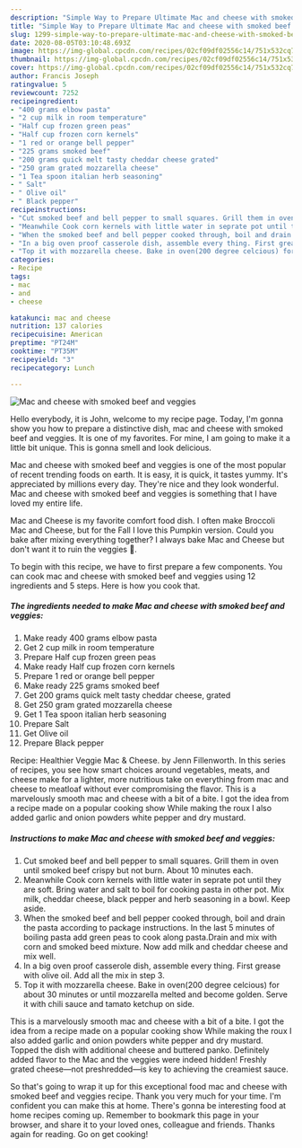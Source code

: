 ```yaml
---
description: "Simple Way to Prepare Ultimate Mac and cheese with smoked beef and veggies"
title: "Simple Way to Prepare Ultimate Mac and cheese with smoked beef and veggies"
slug: 1299-simple-way-to-prepare-ultimate-mac-and-cheese-with-smoked-beef-and-veggies
date: 2020-08-05T03:10:48.693Z
image: https://img-global.cpcdn.com/recipes/02cf09df02556c14/751x532cq70/mac-and-cheese-with-smoked-beef-and-veggies-recipe-main-photo.jpg
thumbnail: https://img-global.cpcdn.com/recipes/02cf09df02556c14/751x532cq70/mac-and-cheese-with-smoked-beef-and-veggies-recipe-main-photo.jpg
cover: https://img-global.cpcdn.com/recipes/02cf09df02556c14/751x532cq70/mac-and-cheese-with-smoked-beef-and-veggies-recipe-main-photo.jpg
author: Francis Joseph
ratingvalue: 5
reviewcount: 7252
recipeingredient:
- "400 grams elbow pasta"
- "2 cup milk in room temperature"
- "Half cup frozen green peas"
- "Half cup frozen corn kernels"
- "1 red or orange bell pepper"
- "225 grams smoked beef"
- "200 grams quick melt tasty cheddar cheese grated"
- "250 gram grated mozzarella cheese"
- "1 Tea spoon italian herb seasoning"
- " Salt"
- " Olive oil"
- " Black pepper"
recipeinstructions:
- "Cut smoked beef and bell pepper to small squares. Grill them in oven until smoked beef crispy but not burn. About 10 minutes each."
- "Meanwhile Cook corn kernels with little water in seprate pot until they are soft. Bring water and salt to boil for cooking pasta in other pot. Mix milk, cheddar cheese, black pepper and herb seasoning in a bowl. Keep aside."
- "When the smoked beef and bell pepper cooked through, boil and drain the pasta according to package instructions. In the last 5 minutes of boiling pasta add green peas to cook along pasta.Drain and mix with corn and smoked beed mixture. Now add milk and cheddar cheese and mix well."
- "In a big oven proof casserole dish, assemble every thing. First grease with olive oil. Add all the mix in step 3."
- "Top it with mozzarella cheese. Bake in oven(200 degree celcious) for about 30 minutes or until mozzarella melted and become golden. Serve it with chili sauce and tamato ketchup on side."
categories:
- Recipe
tags:
- mac
- and
- cheese

katakunci: mac and cheese 
nutrition: 137 calories
recipecuisine: American
preptime: "PT24M"
cooktime: "PT35M"
recipeyield: "3"
recipecategory: Lunch

---
```



![Mac and cheese with smoked beef and veggies](https://img-global.cpcdn.com/recipes/02cf09df02556c14/751x532cq70/mac-and-cheese-with-smoked-beef-and-veggies-recipe-main-photo.jpg)

Hello everybody, it is John, welcome to my recipe page. Today, I'm gonna show you how to prepare a distinctive dish, mac and cheese with smoked beef and veggies. It is one of my favorites. For mine, I am going to make it a little bit unique. This is gonna smell and look delicious.

Mac and cheese with smoked beef and veggies is one of the most popular of recent trending foods on earth. It is easy, it is quick, it tastes yummy. It's appreciated by millions every day. They're nice and they look wonderful. Mac and cheese with smoked beef and veggies is something that I have loved my entire life.

Mac and Cheese is my favorite comfort food dish. I often make Broccoli Mac and Cheese, but for the Fall I love this Pumpkin version. Could you bake after mixing everything together? I always bake Mac and Cheese but don&#39;t want it to ruin the veggies 🙂.


To begin with this recipe, we have to first prepare a few components. You can cook mac and cheese with smoked beef and veggies using 12 ingredients and 5 steps. Here is how you cook that.

<!--inarticleads1-->

##### The ingredients needed to make Mac and cheese with smoked beef and veggies:

1. Make ready 400 grams elbow pasta
1. Get 2 cup milk in room temperature
1. Prepare Half cup frozen green peas
1. Make ready Half cup frozen corn kernels
1. Prepare 1 red or orange bell pepper
1. Make ready 225 grams smoked beef
1. Get 200 grams quick melt tasty cheddar cheese, grated
1. Get 250 gram grated mozzarella cheese
1. Get 1 Tea spoon italian herb seasoning
1. Prepare  Salt
1. Get  Olive oil
1. Prepare  Black pepper


Recipe: Healthier Veggie Mac &amp; Cheese. by Jenn Fillenworth. In this series of recipes, you see how smart choices around vegetables, meats, and cheese make for a lighter, more nutritious take on everything from mac and cheese to meatloaf without ever compromising the flavor. This is a marvelously smooth mac and cheese with a bit of a bite. I got the idea from a recipe made on a popular cooking show While making the roux I also added garlic and onion powders white pepper and dry mustard. 

<!--inarticleads2-->

##### Instructions to make Mac and cheese with smoked beef and veggies:

1. Cut smoked beef and bell pepper to small squares. Grill them in oven until smoked beef crispy but not burn. About 10 minutes each.
1. Meanwhile Cook corn kernels with little water in seprate pot until they are soft. Bring water and salt to boil for cooking pasta in other pot. Mix milk, cheddar cheese, black pepper and herb seasoning in a bowl. Keep aside.
1. When the smoked beef and bell pepper cooked through, boil and drain the pasta according to package instructions. In the last 5 minutes of boiling pasta add green peas to cook along pasta.Drain and mix with corn and smoked beed mixture. Now add milk and cheddar cheese and mix well.
1. In a big oven proof casserole dish, assemble every thing. First grease with olive oil. Add all the mix in step 3.
1. Top it with mozzarella cheese. Bake in oven(200 degree celcious) for about 30 minutes or until mozzarella melted and become golden. Serve it with chili sauce and tamato ketchup on side.


This is a marvelously smooth mac and cheese with a bit of a bite. I got the idea from a recipe made on a popular cooking show While making the roux I also added garlic and onion powders white pepper and dry mustard. Topped the dish with additional cheese and buttered panko. Definitely added flavor to the Mac and the veggies were indeed hidden! Freshly grated cheese—not preshredded—is key to achieving the creamiest sauce. 

So that's going to wrap it up for this exceptional food mac and cheese with smoked beef and veggies recipe. Thank you very much for your time. I'm confident you can make this at home. There's gonna be interesting food at home recipes coming up. Remember to bookmark this page in your browser, and share it to your loved ones, colleague and friends. Thanks again for reading. Go on get cooking!
